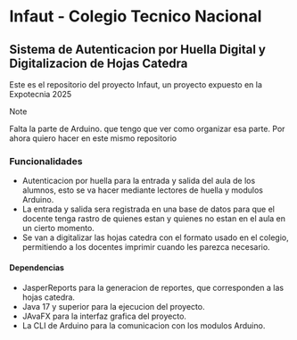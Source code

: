 # Infaut - Colegio Tecnico Nacional

## Sistema de Autenticacion por Huella Digital y Digitalizacion de Hojas Catedra

Este es el repositorio del proyecto Infaut,
un proyecto expuesto en la Expotecnia 2025

> [!NOTE]
> Falta la parte de Arduino. que tengo que ver como organizar esa parte.
> Por ahora quiero hacer en este mismo repositorio

### Funcionalidades

- Autenticacion por huella para la entrada y salida del aula de los alumnos,
  esto se va hacer mediante lectores de huella y modulos Arduino.
- La entrada y salida sera registrada en una base de datos para que el docente tenga
  rastro de quienes estan y quienes no estan en el aula en un cierto momento.
- Se van a digitalizar las hojas catedra con el formato usado en el colegio, permitiendo
  a los docentes imprimir cuando les parezca necesario.

#### Dependencias

- JasperReports para la generacion de reportes, que corresponden a las hojas catedra.
- Java 17 y superior para la ejecucion del proyecto.
- JAvaFX para la interfaz grafica del proyecto.
- La CLI de Arduino para la comunicacion con los modulos Arduino.
